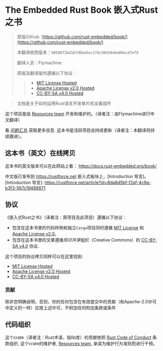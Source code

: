 # The Embedded Rust Book 嵌入式Rust之书

> 原版Github: [https://github.com/rust-embedded/book/](https://github.com/rust-embedded/book/)
>
> 本翻译依照版本：`9858872bd1b7dbba5ec27dc30d34eba00acd7ef9`
>
> 翻译人员：Flymachine
>
> 原版及翻译版均遵循以下协议：
>
>> - [MIT License Hosted]
>> - [Apache License v2.0 Hosted]
>> - [CC-BY-SA v4.0 Hosted]

> 文档是关于如何运用Rust语言开发单片机设备固件

这个项目是由 [Resources team][team] 开发和维护的。（译者注：由Flymachine进行中文翻译）

看 [问题汇总] 获取更多信息. 这本书是活跃项目会持续更新（译者注：本翻译将持续跟进）。

[问题汇总]: https://github.com/rust-embedded/book/issues

## 这本书（英文）在线拷贝

这本书的英文版本可以在此网站上看： https://docs.rust-embedded.org/book/

中文版已发布到 https://rustforce.net 嵌入式板块上，[Introduction 导言]。
[Introduction 导言]: https://rustforce.net/article?id=8da8d5bf-f2af-4c9a-b3f3-567c19488871

## 协议

《嵌入式Rust之书》（译者注：原项目及此项目）遵循以下协议：

* 包含在这本书里的代码样例和独立`Cargo`项目同时遵循 [MIT License] 和 [Apache License v2.0]。
* 包含在这本书里的文章遵循*知识共享*组织（Creative Commons）的 [CC-BY-SA v4.0] 协议.

这个项目的协议拷贝同样可以在这里找到:

* [MIT License Hosted]
* [Apache License v2.0 Hosted]
* [CC-BY-SA v4.0 Hosted]

[MIT License]: ./LICENSE-MIT
[Apache License v2.0]: ./LICENSE-APACHE
[CC-BY-SA v4.0]: ./LICENSE-CC-BY-SA
[MIT License Hosted]: https://opensource.org/licenses/MIT
[Apache License v2.0 Hosted]: http://www.apache.org/licenses/LICENSE-2.0
[CC-BY-SA v4.0 Hosted]: https://creativecommons.org/licenses/by-sa/4.0/legalcode

### 贡献

除非您明确说明，否则，你的任何包含在有效提交中的贡献（和Apache-2.0许可中定义的一样）应按上述许可，不附加任何附加条款或条件

## 代码组织

这个crate（译者注：Rust术语，指lib库）的贡献依照 [Rust Code of
Conduct][CoC] 条款组织, 这个crate的维护者, [Resources team][team], 承诺为维护行为准则而进行干预。

[CoC]: CODE_OF_CONDUCT.md
[team]: https://github.com/rust-embedded/wg#the-resources-team
